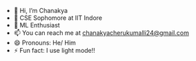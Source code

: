 - 👋 Hi, I’m Chanakya
- 👀 CSE Sophomore at IIT Indore 
- 🌱 ML Enthusiast  
- 📫 You can reach me at chanakyacherukumalli24@gmail.com
- 😄 Pronouns: He/ Him
- ⚡ Fun fact: I use light mode!!

<!---
Chanakya2456/Chanakya2456 is a ✨ special ✨ repository because its `README.md` (this file) appears on your GitHub profile.
You can click the Preview link to take a look at your changes.
--->
